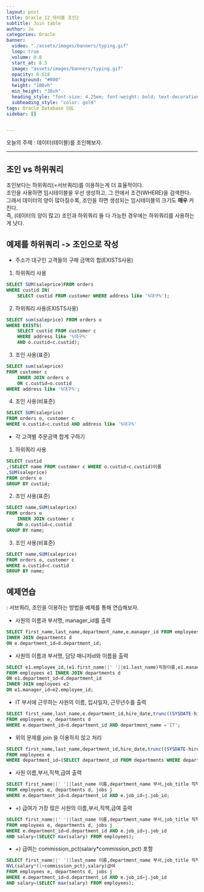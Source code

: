 ```yaml
---
layout: post
title: Oracle_12_테이블 조인2
subtitle: Join table
author: Jo
categories: Oracle
banner:
  video: "./assets/images/banners/typing.gif"
  loop: true
  volume: 0.8
  start_at: 8.5
  image: "assets/images/banners/typing.gif"
  opacity: 0.618
  background: "#000"
  height: "100vh"
  min_height: "38vh"
  heading_style: "font-size: 4.25em; font-weight: bold; text-decoration: underline"
  subheading_style: "color: gold"
tags: Oracle Database SQL
sidebar: []


---
```


오늘의 주제 : 데이터(테이블)를 조인해보자. <br>
 * * *
 
## 조인 vs 하위쿼리
조인보다는 하위쿼리(=서브쿼리)를 이용하는게 더 효율적이다.<br>
조인을 사용하면 임시테이블을 우선 생성하고, 그 안에서 조건(WHERE)을 검색한다.<br>
그래서 데이터의 양이 많아질수록, 조인을 하면 생성되는 임시테이블의 크기도 <b>매우</b> 커진다.<br>
즉, (데이터의 양이 많고) 조인과 하위쿼리 둘 다 가능한 경우에는 하위쿼리를 사용하는게 낫다.<br>



## 예제를 하위쿼리 -> 조인으로 작성

- 주소가 대구인 고객들의 구매 금액의 합(EXISTS사용)
1. 하위쿼리 사용
```sql
SELECT SUM(saleprice)FROM orders
WHERE custid IN(
    SELECT custid FROM customer WHERE address like '%대구%');
```
2. 하위쿼리 사용(EXISTS사용)
```sql
SELECT sum(saleprice) FROM orders o
WHERE EXISTS(
    SELECT custid FROM customer c
    WHERE address like '%대구%'
    AND o.custid=c.custid);
```
3. 조인 사용(표준)
```sql
SELECT sum(saleprice) 
FROM customer c
    INNER JOIN orders o
    ON c.custid=o.custid
WHERE address like '%대구%';
```
4. 조인 사용(비표준)
```sql
SELECT SUM(saleprice)
FROM orders o, customer c
WHERE o.custid=c.custid AND address like '%대구%'
```

- 각 고객별 주문금액 합계 구하기
1. 하위쿼리 사용
```sql
SELECT custid
,(SELECT name FROM customer c WHERE o.custid=c.custid)이름
,SUM(saleprice)
FROM orders o
GROUP BY custid;
```
2. 조인 사용(표준)
```sql
SELECT name,SUM(saleprice)
FROM orders o 
    INNER JOIN customer c
    ON o.custid=c.custid
GROUP BY name;
```
3. 조인 사용(비표준)
```sql
SELECT name,SUM(saleprice)
FROM orders o, customer c
WHERE o.custid=c.custid
GROUP BY name;
```
 
## 예제연습
: 서브쿼리, 조인을 이용하는 방법을 예제를 통해 연습해보자.<br>


- 사원의 이름과 부서명, manager_id를 출력
```sql
SELECT first_name,last_name,department_name,e.manager_id FROM employees e
INNER JOIN departments d
ON e.department_id=d.department_id;
```
- 사원의 이름과 부서명, 담당 매니저id와 이름을 출력
 ```sql
SELECT e1.employee_id,(e1.first_name||' '||e1.last_name)직원이름,e1.manager_id,    (e2.first_name||' '||e2.last_name) 매니저이름
FROM employees e1 INNER JOIN departments d
ON e1.department_id=d.department_id
INNER JOIN employees e2
ON e1.manager_id=e2.employee_id;
```
- IT 부서에 근무하는 사원의 이름, 입사일자, 근무년수를 출력
```sql
SELECT first_name,last_name,e.department_id,hire_date,trunc((SYSDATE-hire_date+1)/365)근속년수
FROM employees e, departments d
WHERE e.department_id=d.department_id AND department_name ='IT';
```
- 위의 문제를 join 을 이용하지 않고 처리
```sql
SELECT first_name,last_name,department_id,hire_date,trunc((SYSDATE-hire_date+1)/365)근속년수
FROM employees e
WHERE department_id=(SELECT department_id FROM departments WHERE department_name ='IT');
```
- 사원 이름,부서,직책,급여 출력
```sql
SELECT first_name||' '||last_name 이름,department_name 부서,job_title 직책, salary 급여
FROM employees e, departments d, jobs j
WHERE e.department_id=d.department_id AND e.job_id=j.job_id;
```
- +) 급여가 가장 많은 사원의 이름,부서,직책,급여 출력
```sql
SELECT first_name||' '||last_name 이름,department_name 부서,job_title 직책, salary 급여
FROM employees e, departments d, jobs j
WHERE e.department_id=d.department_id AND e.job_id=j.job_id
AND salary=(SELECT max(salary) FROM employees);
```
- +) 급여는 commission_pct(salary*commission_pct) 포함
```sql
SELECT first_name||' '||last_name 이름,department_name 부서,job_title 직책,
NVL(salary*(1+commission_pct),salary)급여
FROM employees e, departments d, jobs j
WHERE e.department_id=d.department_id AND e.job_id=j.job_id
AND salary=(SELECT max(salary) FROM employees);
```




